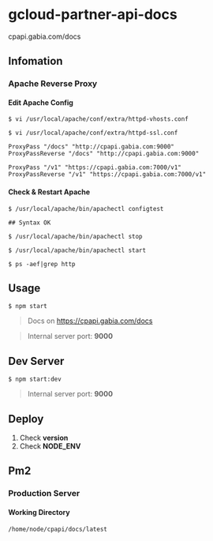 # gcloud-partner-api-docs

cpapi.gabia.com/docs

## Infomation
### Apache Reverse Proxy

#### Edit Apache Config
```
$ vi /usr/local/apache/conf/extra/httpd-vhosts.conf

$ vi /usr/local/apache/conf/extra/httpd-ssl.conf
```

```
ProxyPass "/docs" "http://cpapi.gabia.com:9000"
ProxyPassReverse "/docs" "http://cpapi.gabia.com:9000"

ProxyPass "/v1" "https://cpapi.gabia.com:7000/v1"
ProxyPassReverse "/v1" "https://cpapi.gabia.com:7000/v1"
```

#### Check & Restart Apache
```
$ /usr/local/apache/bin/apachectl configtest

## Syntax OK
```

```
$ /usr/local/apache/bin/apachectl stop

$ /usr/local/apache/bin/apachectl start
```

```
$ ps -aef|grep http
```

## Usage
```
$ npm start
```

> Docs on https://cpapi.gabia.com/docs

> Internal server port: **9000**

## Dev Server
```
$ npm start:dev
```
> Internal server port: **9000**

## Deploy
1. Check **version**
1. Check **NODE_ENV**

## Pm2

### Production Server

#### Working Directory
```
/home/node/cpapi/docs/latest
```
